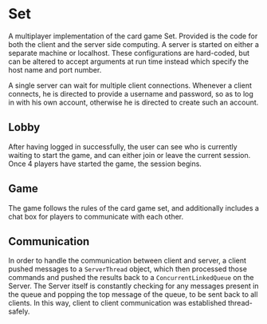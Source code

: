 Set
===

A multiplayer implementation of the card game Set. Provided is the code for both the client and the server side computing. A server is started on either a separate machine or localhost. These configurations are hard-coded, but can be altered to accept arguments at run time instead which specify the host name and port number.

A single server can wait for multiple client connections. Whenever a client connects, he is directed to provide a username and password, so as to log in with his own account, otherwise he is directed to create such an account.

Lobby
-----

After having logged in successfully, the user can see who is currently waiting to start the game, and can either join or leave the current session. Once 4 players have started the game, the session begins.

Game
----

The game follows the rules of the card game set, and additionally includes a chat box for players to communicate with each other.

Communication
-------------

In order to handle the communication between client and server, a client pushed messages to a `ServerThread` object, which then processed those commands and pushed the results back to a `ConcurrentLinkedQueue` on the Server. The Server itself is constantly checking for any messages present in the queue and popping the top message of the queue, to be sent back to all clients. In this way, client to client communication was established thread-safely.
